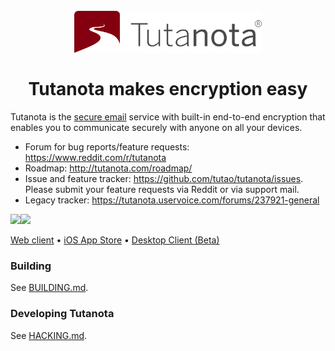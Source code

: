 <h1 align="center">
<br>
  <img src="resources/images/logo-red.svg" alt="Tutanota logo" width="300">
  <br>
    <br>
  Tutanota makes encryption easy
  <br>
</h1>

Tutanota is the [secure email](https://tutanota.com) service with built-in end-to-end encryption that enables you to communicate securely with anyone on all your devices.

* Forum for bug reports/feature requests: https://www.reddit.com/r/tutanota
* Roadmap: http://tutanota.com/roadmap/
* Issue and feature tracker: https://github.com/tutao/tutanota/issues. Please submit your feature requests via Reddit or via support mail.
* Legacy tracker: https://tutanota.uservoice.com/forums/237921-general

<a href="https://play.google.com/store/apps/details?id=de.tutao.tutanota"><img src="https://play.google.com/intl/en_us/badges/images/generic/en_badge_web_generic.png" height="75"></a><a href="https://f-droid.org/packages/de.tutao.tutanota/"><img src="https://f-droid.org/badge/get-it-on.png" height="75"></a>

<a href="https://mail.tutanota.com">Web client</a>
•
<a href="https://itunes.apple.com/us/app/tutanota/id922429609">iOS App Store</a>
•
<a href="https://tutanota.com/blog/posts/desktop-clients">Desktop Client (Beta)</a>

### Building

See [BUILDING.md](doc/BUILDING.md).

### Developing Tutanota

See [HACKING.md](doc/HACKING.md).


